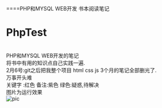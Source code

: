 ====PHP和MYSQL WEB开发 书本阅读笔记
# PhpTest
<br/>PHP和MYSQL WEB开发的笔记
<br/>将书中有用的知识点自己实践一遍.
<br/>2月6号:git之后把我整个项目 html css js 3个月的笔记全部删光了.<br/>
万事开头难<br/>
关键字 :红色  备注:紫色 绿色:疑惑,待解决<br/>
图片为运行效果<br/>
![pic](https://github.com/buffge/PhpTest/test/火狐截图_2017-02-06T20-30-20.525Z.png,"脚本运行效果")  
